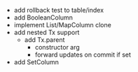 * add rollback test to table/index
* add BooleanColumn
* implement List/MapColumn clone
* add nested Tx support
  * add Tx.parent
    * constructor arg
    * forward updates on commit if set 
* add SetColumn